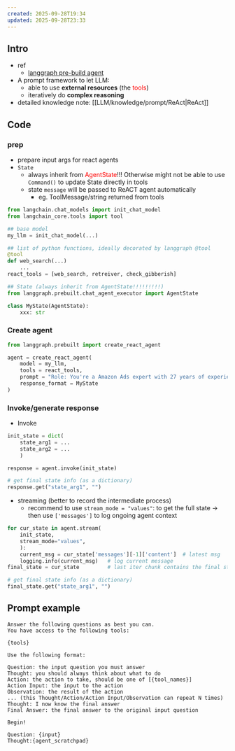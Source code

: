 ```yaml
---
created: 2025-09-28T19:34
updated: 2025-09-28T23:33
---
```

## Intro
- ref
	- [langgraph pre-build agent](https://langchain-ai.github.io/langgraph/agents/agents/)
- A prompt framework to let LLM:
	- able to use **external resources** (the <span style="color:rgb(255, 0, 0)">tools</span>)
	- iteratively do **complex reasoning**
- detailed knowledge note: [[LLM/knowledge/prompt/ReAct|ReAct]]


## Code

### prep
- prepare input args for react agents
- `State`
	- always inherit from <span style="color:rgb(255, 0, 0)">AgentState</span>!!! Otherwise might not be able to use `Command()` to update State directly in tools
	- state `message` will be passed to ReACT agent automatically
		- eg. ToolMessage/string returned from tools
```python
from langchain.chat_models import init_chat_model
from langchain_core.tools import tool

## base model
my_llm = init_chat_model(...)

## list of python functions, ideally decorated by langgraph @tool
@tool
def web_search(...)
	...
react_tools = [web_search, retreiver, check_gibberish]

## State (always inherit from AgentState!!!!!!!!!)
from langgraph.prebuilt.chat_agent_executor import AgentState

class MyState(AgentState):
	xxx: str
```

### Create agent
```python
from langgraph.prebuilt import create_react_agent

agent = create_react_agent(
	model = my_llm,
	tools = react_tools,
	prompt = "Role: You're a Amazon Ads expert with 27 years of experience",
	response_format = MyState
)
```

### Invoke/generate response
- Invoke
```python
init_state = dict(
	state_arg1 = ...
	state_arg2 = ...
	)

response = agent.invoke(init_state)

# get final state info (as a dictionary)
response.get("state_arg1", "")  
```
- streaming (better to record the intermediate process)
	- recommend to use `stream_mode = "values"`: to get the full state
		$\rightarrow$ then use `['messages']` to log ongoing agent context
```python
for cur_state in agent.stream(
	init_state,
    stream_mode="values",
	):
	current_msg = cur_state['messages'][-1]['content']  # latest msg
	logging.info(current_msg)   # log current message
final_state = cur_state         # last iter chunk contains the final state

# get final state info (as a dictionary)
final_state.get("state_arg1", "")  
```

## Prompt example
```
Answer the following questions as best you can. 
You have access to the following tools:

{tools}

Use the following format:

Question: the input question you must answer
Thought: you should always think about what to do
Action: the action to take, should be one of [{tool_names}]
Action Input: the input to the action
Observation: the result of the action
... (this Thought/Action/Action Input/Observation can repeat N times)
Thought: I now know the final answer
Final Answer: the final answer to the original input question

Begin!

Question: {input}
Thought:{agent_scratchpad}
```